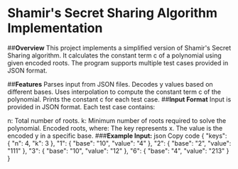 # **Shamir's Secret Sharing Algorithm Implementation**
##**Overview**
This project implements a simplified version of Shamir's Secret Sharing algorithm. It calculates the constant term c of a polynomial using given encoded roots. The program supports multiple test cases provided in JSON format.

##**Features**
Parses input from JSON files.
Decodes y values based on different bases.
Uses interpolation to compute the constant term c of the polynomial.
Prints the constant c for each test case.
##**Input Format**
Input is provided in JSON format. Each test case contains:

n: Total number of roots.
k: Minimum number of roots required to solve the polynomial.
Encoded roots, where:
The key represents x.
The value is the encoded y in a specific base.
###**Example Input:**
json
Copy code
{
  "keys": {
    "n": 4,
    "k": 3
  },
  "1": {
    "base": "10",
    "value": "4"
  },
  "2": {
    "base": "2",
    "value": "111"
  },
  "3": {
    "base": "10",
    "value": "12"
  },
  "6": {
    "base": "4",
    "value": "213"
  }
}
